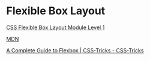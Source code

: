 # Flexible Box Layout
[CSS Flexible Box Layout Module Level 1](https://drafts.csswg.org/css-flexbox-1/)

[MDN](https://developer.mozilla.org/en-US/docs/Learn/CSS/CSS_layout/Flexbox)

[A Complete Guide to Flexbox | CSS-Tricks - CSS-Tricks](https://css-tricks.com/snippets/css/a-guide-to-flexbox/)
